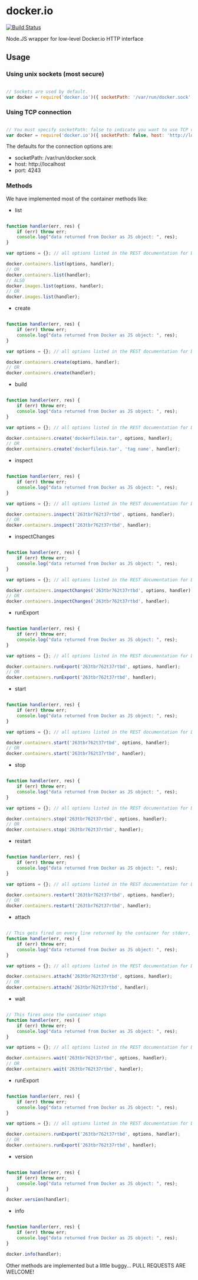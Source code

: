 docker.io
=========
[![Build Status](http://ci.appersonlabs.com/523af6f6af9d711600000008/appersonlabs/docker.io/badge)](http://ci.appersonlabs.com/appersonlabs/docker.io)

Node.JS wrapper for low-level Docker.io HTTP interface

## Usage

### Using unix sockets (most secure)

```javascript

// Sockets are used by default.
var docker = require('docker.io')({ socketPath: '/var/run/docker.sock' });

```

### Using TCP connection

```javascript

// You must specify socketPath: false to indicate you want to use TCP connections.
var docker = require('docker.io')({ socketPath: false, host: 'http://localhost', port: '4243'});

```

The defaults for the connection options are:

- socketPath: /var/run/docker.sock
- host: http://localhost
- port: 4243

### Methods

We have implemented most of the container methods like:

- list

```javascript

function handler(err, res) {
    if (err) throw err;
    console.log("data returned from Docker as JS object: ", res);
}

var options = {}; // all options listed in the REST documentation for Docker are supported.

docker.containers.list(options, handler);
// OR
docker.containers.list(handler);
// ALSO
docker.images.list(options, handler);
// OR
docker.images.list(handler);

```

- create

```javascript

function handler(err, res) {
    if (err) throw err;
    console.log("data returned from Docker as JS object: ", res);
}

var options = {}; // all options listed in the REST documentation for Docker are supported.

docker.containers.create(options, handler);
// OR
docker.containers.create(handler);

```

- build

```javascript

function handler(err, res) {
    if (err) throw err;
    console.log("data returned from Docker as JS object: ", res);
}

var options = {}; // all options listed in the REST documentation for Docker are supported.

docker.containers.create('dockerfilein.tar', options, handler);
// OR
docker.containers.create('dockerfilein.tar', 'tag name', handler);

```

- inspect

```javascript

function handler(err, res) {
    if (err) throw err;
    console.log("data returned from Docker as JS object: ", res);
}

var options = {}; // all options listed in the REST documentation for Docker are supported.

docker.containers.inspect('263tbr762t37rtbd', options, handler);
// OR
docker.containers.inspect('263tbr762t37rtbd', handler);


```

- inspectChanges

```javascript

function handler(err, res) {
    if (err) throw err;
    console.log("data returned from Docker as JS object: ", res);
}

var options = {}; // all options listed in the REST documentation for Docker are supported.

docker.containers.inspectChanges('263tbr762t37rtbd', options, handler);
// OR
docker.containers.inspectChanges('263tbr762t37rtbd', handler);

```

- runExport

```javascript

function handler(err, res) {
    if (err) throw err;
    console.log("data returned from Docker as JS object: ", res);
}

var options = {}; // all options listed in the REST documentation for Docker are supported.

docker.containers.runExport('263tbr762t37rtbd', options, handler);
// OR
docker.containers.runExport('263tbr762t37rtbd', handler);
```

- start

```javascript

function handler(err, res) {
    if (err) throw err;
    console.log("data returned from Docker as JS object: ", res);
}

var options = {}; // all options listed in the REST documentation for Docker are supported.

docker.containers.start('263tbr762t37rtbd', options, handler);
// OR
docker.containers.start('263tbr762t37rtbd', handler);
```

- stop

```javascript

function handler(err, res) {
    if (err) throw err;
    console.log("data returned from Docker as JS object: ", res);
}

var options = {}; // all options listed in the REST documentation for Docker are supported.

docker.containers.stop('263tbr762t37rtbd', options, handler);
// OR
docker.containers.stop('263tbr762t37rtbd', handler);
```

- restart

```javascript

function handler(err, res) {
    if (err) throw err;
    console.log("data returned from Docker as JS object: ", res);
}

var options = {}; // all options listed in the REST documentation for Docker are supported.

docker.containers.restart('263tbr762t37rtbd', options, handler);
// OR
docker.containers.restart('263tbr762t37rtbd', handler);
```

- attach

```javascript

// This gets fired on every line returned by the container for stderr, stdin, & stdout. It gets called once for logs
function handler(err, res) {
    if (err) throw err;
    console.log("data returned from Docker as JS object: ", res);
}

var options = {}; // all options listed in the REST documentation for Docker are supported.

docker.containers.attach('263tbr762t37rtbd', options, handler);
// OR
docker.containers.attach('263tbr762t37rtbd', handler);
```

- wait

```javascript

// This fires once the container stops
function handler(err, res) {
    if (err) throw err;
    console.log("data returned from Docker as JS object: ", res);
}

var options = {}; // all options listed in the REST documentation for Docker are supported.

docker.containers.wait('263tbr762t37rtbd', options, handler);
// OR
docker.containers.wait('263tbr762t37rtbd', handler);
```

- runExport

```javascript

function handler(err, res) {
    if (err) throw err;
    console.log("data returned from Docker as JS object: ", res);
}

var options = {}; // all options listed in the REST documentation for Docker are supported.

docker.containers.runExport('263tbr762t37rtbd', options, handler);
// OR
docker.containers.runExport('263tbr762t37rtbd', handler);
```

- version

```javascript

function handler(err, res) {
    if (err) throw err;
    console.log("data returned from Docker as JS object: ", res);
}

docker.version(handler);
```

- info

```javascript

function handler(err, res) {
    if (err) throw err;
    console.log("data returned from Docker as JS object: ", res);
}

docker.info(handler);
```

Other methods are implemented but a little buggy... PULL REQUESTS ARE WELCOME!
